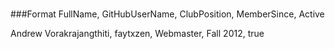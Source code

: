 #
###Format
    FullName,    GitHubUserName,    ClubPosition,    MemberSince,     Active
    

Andrew Vorakrajangthiti, faytxzen, Webmaster, Fall 2012, true